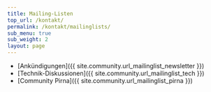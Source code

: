 ```yaml
---
title: Mailing-Listen
top_url: /kontakt/
permalink: /kontakt/mailinglists/
sub_menu: true
sub_weight: 2
layout: page
---
```


- [Ankündigungen]({{ site.community.url_mailinglist_newsletter }})
- [Technik-Diskussionen]({{ site.community.url_mailinglist_tech }})
- [Community Pirna]({{ site.community.url_mailinglist_pirna }})
